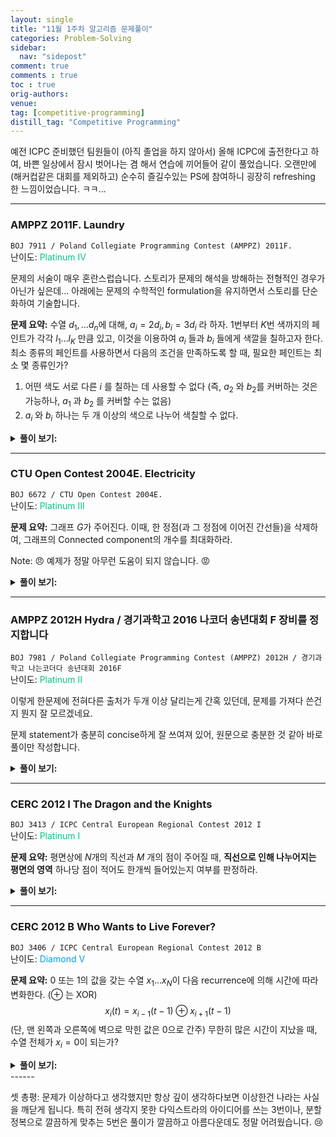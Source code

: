 ```yaml
---
layout: single
title: "11월 1주차 알고리즘 문제풀이"
categories: Problem-Solving
sidebar:
  nav: "sidepost"
comment: true
comments : true
toc : true
orig-authors: 
venue: 
tag: [competitive-programming] 
distill_tag: "Competitive Programming"
---
```



예전 ICPC 준비했던 팀원들이 (아직 졸업을 하지 않아서) 올해 ICPC에 출전한다고 하여, 바쁜 일상에서 잠시 벗어나는 겸 해서 연습에 끼어들어 같이 풀었습니다. 오랜만에 (해커컵같은 대회를 제외하고) 순수히 즐길수있는 PS에 참여하니 굉장히 refreshing 한 느낌이었습니다. ㅋㅋ...

------
### AMPPZ 2011F. Laundry
`BOJ 7911 / Poland Collegiate Programming Contest (AMPPZ) 2011F.`  
난이도: <span style="color: rgb(0, 199, 139);">Platinum IV</span> 

문제의 서술이 매우 혼란스럽습니다. 스토리가 문제의 해석을 방해하는 전형적인 경우가 아닌가 싶은데... 아래에는 문제의 수학적인 formulation을 유지하면서 스토리를 단순화하여 기술합니다. 

**문제 요약:** 수열 $d_1, \dots d_n$에 대해, $a_i = 2d_i, b_i = 3d_i$ 라 하자. 1번부터 $K$번 색까지의 페인트가 각각 $l_1 \dots l_K$ 만큼 있고, 이것을 이용하여 $a_i$ 들과 $b_i$ 들에게 색깔을 칠하고자 한다.
최소 종류의 페인트를 사용하면서 다음의 조건을 만족하도록 할 때, 필요한 페인트는 최소 몇 종류인가?
1. 어떤 색도 서로 다른 $i$ 를 칠하는 데 사용할 수 없다 (즉, $a_2$ 와 $b_2$를 커버하는 것은 가능하나, $a_1$ 과 $b_2$ 를 커버할 수는 없음)
2. $a_i$ 와 $b_i$ 하나는 두 개 이상의 색으로 나누어 색칠할 수 없다. 

<details markdown='1'>
<summary><b>풀이 보기:</b></summary>
다음과 같은 그리디 알고리즘으로 해결할 수 있습니다. 처음에는 $a_i$ 와 $b_i$ 를 합쳐서 $i$번 작업으로 생각합니다. 
- 만약 한번에 $a_i$ 와 $b_i$ 를 하나의 $j$로 처리할 수 있다면, 당연히 그렇게 처리하고 싶습니다. 
- 만약 그렇지 못하다면, $a_i$ 와 $b_i$ 를 쪼개어 각각의 작업으로 만들어야 합니다. 
- 이렇게 작업을 나누고 나면, 최대한 다른 작업의 수행을 방해하지 않기 위해서는 '이 작업을 수행할 수 있는 가장 작은 $l_j$' 를 가지고 가야 합니다.
- "쪼개진 작업" 은 지금 처리하지 않으면 미래에는 처리하지 못하게 될 수도 있으므로 (다른 작업을 하다가 큰 색깔들을 써버려서), 우선 처리해야 합니다.
시간복잡도는 priority queue와 set/multiset 같은것을 잘 사용하면 $O(n \log n)$에 할 수 있습니다.
</details>

------

### CTU Open Contest 2004E. Electricity
`BOJ 6672 / CTU Open Contest 2004E.`  
난이도: <span style="color: rgb(0, 199, 139);">Platinum III</span> 

**문제 요약:** 그래프 $G$가 주어진다. 이때, 한 정점(과 그 정점에 이어진 간선들)을 삭제하여, 그래프의 Connected component의 개수를 최대화하라.

Note: :angry: 예제가 정말 아무런 도움이 되지 않습니다. :rage:

<details markdown='1'>
<summary><b>풀이 보기:</b></summary>
단절점 알고리즘은 대략 다음과 같습니다. DFS tree를 만들면서 방문시간을 기록하는데,
- 루트에서는 child의 개수가 2개 이상이면 단절점이고 
- 루트가 아닌 점에서는, 내 DFS-서브트리들 중 '나보다 방문시간이 빠른 정점' 을 방문할 수 없는 서브트리가 있다면 단절점입니다. 
이때, 위 알고리즘은 사실 '단절되는 component' 가 무엇인지도 찾을 수 있습니다. 
- 루트를 지우면 서브트리들이 각각 단절되는 component고 
- 루트가 아닌 점에서는 '문제의 서브트리' 들이 각각 단절되는 component입니다. 
따라서, 단절점 알고리즘을 약간 변형, $O(V + E)$ 에 해결할 수 있습니다. 

주의: 간선이 0개인 경우, 정점은 하나를 지워야 하므로 (정점 개수) 가 아니라 (정점 개수 - 1)이 답이 됩니다. 
예제에 이것마저 없었다면 아무도 맞추지 못했을 것 같습니다. :rage:
</details>

------

### AMPPZ 2012H Hydra / 경기과학고 2016 나코더 송년대회 F 장비를 정지합니다
`BOJ 7981 / Poland Collegiate Programming Contest (AMPPZ) 2012H / 경기과학고 나는코더다 송년대회 2016F`  
난이도: <span style="color: rgb(0, 199, 139);">Platinum II</span> 

이렇게 한문제에 전혀다른 출처가 두개 이상 달리는게 간혹 있던데, 문제를 가져다 쓴건지 뭔지 잘 모르겠네요. 

문제 statement가 충분히 concise하게 잘 쓰여져 있어, 원문으로 충분한 것 같아 바로 풀이만 작성합니다. 

<details markdown='1'>
<summary><b>풀이 보기:</b></summary>
Dhdroid가 알려주지 않았다면 아마 해결하기 힘들었을것 같습니다. solved.ac 난이도에 비해 훨씬 어렵다고 생각합니다.  

약한충격의 코스트 $u_i$ 와 강한충격의 코스트 $z_i$에 더하여, "진짜 최소 코스트" $x_i$ 가 있다고 생각하겠습니다. 다음을 관찰하는 것이 매우 중요합니다. 
- $N$개의 장비들 중, **가장 싼값에 강한 충격을 가할수 있는** 장비 $k$에 대하여, $x_k = z_k$입니다. 
- **증명:** 약한 충격에 의해 열리는 장비의 리스트가 비어있지 않음이 주어졌으므로, 약한충격을 이용해서 장비 하나를 (깨끗하게) 닫기 위해서는 다른 어디선가는 강한충격을 써야만 합니다. 
- 또한, 만약 어떤 $x_k$ 가 정해졌다면, $k$를 '여는' 약한 충격들에 대해, 이것들이 $k$를 연다고 하는 대신 약한 충격의 가격을 $x_k$만큼 올려버려도 답이 바뀌지 않습니다. 
- 따라서 다익스트라 알고리즘과 비슷한 방법으로 구현할 수 있습니다.

시간복잡도는 장비의 개수 $N$과 간선개수 ($r_i$들의 합) $R$에 대해, $O(N \log N + R)$ 시간에 구현할 수 있습니다.  

[코드 링크](http://boj.kr/649f9cfb8f2f4610a209b8366d6d4447)
</details>

------

### CERC 2012 I The Dragon and the Knights
`BOJ 3413 / ICPC Central European Regional Contest 2012 I`  
난이도: <span style="color: rgb(0, 199, 139);">Platinum I</span> 

**문제 요약:** 평면상에 $N$개의 직선과 $M$ 개의 점이 주어질 때, **직선으로 인해 나누어지는 평면의 영역** 하나당 점이 적어도 한개씩 들어있는지 여부를 판정하라. 

<details markdown='1'>
<summary><b>풀이 보기:</b></summary>

직선 $N$개가 주어졌을 때, 이로 인해 나누어지는 영역이 몇 개인지는 **오일러 공식** 으로 구할 수 있습니다. 직선과 직선들이 만나는 교점들을 정점으로 보면, 전체는 평면 그래프가 됩니다. 
따라서, $V - E + F = 2$ 에 따라, $V$ 와 $E$ 를 알고 있으므로 $F$를 구하면 됩니다. 

각 영역마다 점이 하나씩 들어있는지 여부를 판정하는 것은 어려운 일이므로, $M$개의 점이 서로 다른 영역을 몇개 커버하는지로 문제를 바꾸어 풀 것입니다. 
각 점 $x$에 대해, $f(x)$를 $N$ 차원의 boolean vector로, $f(x)_i$ 는 $x$가 $i$번째 직선의 오른쪽에 있는지 (CCW) 여부로 정의합니다. 
이제, 각 '영역'은 $f(x)$ 가 서로 다른 점들의 집합이므로, $N$개의 점에 대해 각각 $f(x)$ 벡터를 구하고, 이들중 서로 다른 것이 몇 개인지를 판정하면 됩니다. 

저는 $M$개의 점들을 집합으로 관리하고, 직선을 하나씩 추가하면서, 오른쪽과 왼쪽에 있는 점들이 갈린다면 새로운 집합으로 갈라주는 식으로 구현했습니다. 이렇게 하는 경우, 빈 집합을 만들지 않는다면 $M$개 이상의 파티션을 나누는 일은 없으므로 $O(N^2 + NM)$ 시간 알고리즘을 구현할 수 있습니다 ($N^2$는 교점을 모두 구해야 하므로) 

기하 문제가 늘 그렇듯 교점을 주의해야 합니다. 다만, 이 문제의 경우 서로 다른 세 직선이 한 점에서 만나지 않는다는 것을 보장하므로, 직선들을 방향벡터에 따라 나누어 관리하면 쉽게 할 수 있습니다. 

Note: 구현해보지는 않았지만, $f(x)$를 모두 구한 다음, 벡터들을 해싱하거나 정렬해서 비교하기만 한다면 훨씬 쉽게 구현할 수 있을 것입니다. 
</details>

------

### CERC 2012 B Who Wants to Live Forever?
`BOJ 3406 / ICPC Central European Regional Contest 2012 B`  
난이도: <span style="color: rgb(0, 158, 229);">Diamond V</span> 

**문제 요약:** 0 또는 1의 값을 갖는 수열 $x_1 \dots x_N$이 다음 recurrence에 의해 시간에 따라 변화한다. ($\oplus$ 는 XOR)
$$x_i(t) = x_{i-1}(t-1) \oplus x_{i+1}(t-1)$$ 
(단, 맨 왼쪽과 오른쪽에 벽으로 막힌 값은 0으로 간주) 무한히 많은 시간이 지났을 때, 수열 전체가 $x_i = 0$이 되는가? 

<details markdown='1'>
<summary><b>풀이 보기:</b></summary>
일종의 콘웨이 생명 게임 같은 문제입니다. 한참 고민하다가 풀이를 보고서야 정말 멋진 문제였음을 알게 되었습니다. 

- 먼저, 자명한 경우로 시작할 때 모두 0이면 정답은 True입니다.
- 그렇지 않을 때, $x_1, x_2, x_3, x_4$ 에서 1초가 지난 상황에서 수열은 다음과 같습니다. 
$$x_2 \quad (x_1 \oplus x_3) \quad (x_2 \oplus x_4) \quad x_3$$
이제, 여기서 더 시간이 지나면 
$$(x_1 \oplus x_3) \quad x_4 \quad x_1 \quad(x_2 \oplus x_4)$$
$$x_4 \quad x_3 \quad x_2 \quad x_1$$
이렇게 진행되게 되는데, 여기서 중요한 점은 수열의 길이가 짝수이기 때문에, 돌리다보면 $x_1, x_2, x_3, x_4$ 가 무한히 많이 반복된다는 점입니다. 
- 따라서, 짝수 길이 수열의 경우, 단 하나라도 0이 아닌 값이 있다면 이 0이 아닌 값을 지울수 없습니다. 
- 홀수의 경우 약간 다릅니다. $x_1, x_2, x_3, x_4, x_5$ 에 대해 위 예시처럼 진행해 보면, 
$$x_2 \quad (x_1 \oplus x_3) \quad (x_2 \oplus x_4) \quad (x_3 \oplus x_5) \quad x_4$$
$$(x_1 \oplus x_3) \quad x_4 \quad (x_1 \oplus x_5) \quad x_2 \quad (x_3 \oplus x_5)$$
$$x_4 \quad (x_3 \oplus x_5) \quad (x_2 \oplus x_4) \quad (x_1 \oplus x_3) \quad x_2$$
$$(x_3 \oplus x_5) \quad x_2 \quad (x_1 \oplus x_5) \quad x_4 \quad (x_1 \oplus x_3)$$
이렇게 변화하게 됩니다. 다시 여기서도 관찰해 보면, 
  - 짝수 인덱스들은 시간이 지남에 따라 원래대로 돌아오고, 
  - 홀수 인덱스들은 약간 까다롭지만, 홀수 인덱스를 생각하는 대신 1초가 지난 후의 짝수 인덱스들을 생각하면 이들도 같은 성질을 만족합니다. 
  - 따라서, $t = 0$에서의 $x_2(0), x_4(0) \dots$ 와, $t = 1$에서의 $x_2(1), x_4(1) \dots $를 따로따로 생각하면, 
  - 이들이 둘 모두 0으로 안정화되는 것은 전체가 안정화될 필요충분조건입니다. (이들은 서로 독립적이므로)
- 즉, 홀수 길이 수열은 두개의 더 작은 수열을 확인하는 것으로 문제를 줄일 수 있고, 
- 이는 Divide and Conquer로, Master's Theorem이 적용되므로 복잡도를 $O(n \log n)$ 으로 바운드할수 있습니다.
</details>
------

셋 총평: 문제가 이상하다고 생각했지만 항상 깊이 생각하다보면 이상한건 나라는 사실을 깨닫게 됩니다. 
특히 전혀 생각지 못한 다익스트라의 아이디어를 쓰는 3번이나, 분할정복으로 깔끔하게 맞추는 5번은 풀이가 깔끔하고 아름다운데도 정말 어려웠습니다. :cry: